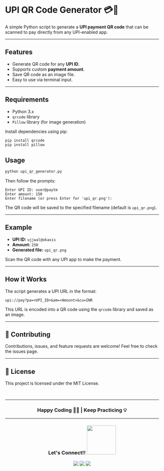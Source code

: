 # UPI QR Code Generator 💳📲

A simple Python script to generate a **UPI payment QR code** that can be scanned to pay directly from any UPI-enabled app.  

---

## Features

- Generate QR code for any **UPI ID**.
- Supports custom **payment amount**.
- Save QR code as an image file.
- Easy to use via terminal input.

---

## Requirements

- Python 3.x
- `qrcode` library
- `Pillow` library (for image generation)

Install dependencies using pip:

```bash
pip install qrcode
pip install pillow
```


## Usage

```bash
python upi_qr_generator.py
```

Then follow the prompts:

```
Enter UPI ID: user@paytm
Enter amount: 150
Enter filename (or press Enter for 'upi_qr.png'):
```

The QR code will be saved to the specified filename (default is `upi_qr.png`).

---

## Example

* **UPI ID:** `ujjwal@okaxis`
* **Amount:** `250`
* **Generated file:** `upi_qr.png`

Scan the QR code with any UPI app to make the payment.

---

## How it Works

The script generates a UPI URL in the format:

```
upi://pay?pa=<UPI_ID>&am=<Amount>&cu=INR
```

This URL is encoded into a QR code using the `qrcode` library and saved as an image.

---

## 🤝 Contributing

Contributions, issues, and feature requests are welcome! Feel free to check the issues page.

---

## 📄 License

This project is licensed under the MIT License.

<br>

---

<h3 align="center">
  <b>Happy Coding 👨‍💻 | Keep Practicing 💡</b>
</h3>

---

<h3 align="center">
  <b>Let's Connect!! </b>
  <img src="https://user-images.githubusercontent.com/74038190/214644145-264f4759-7633-441e-9d67-d8dda9d50d26.gif" width=95px>
</h3>

<p align="center">
  <a href="https://ujjwal-kamila.vercel.app/"><img src="https://img.shields.io/badge/Portfolio-Visit-blue?logo=Firefox&logoColor=white"></a>
  <a href="https://www.linkedin.com/in/ujjwal-kamila-8a12a4262/"><img src="https://img.shields.io/badge/LinkedIn-%230077B5.svg?logo=linkedin&logoColor=white"></a>
  <a href="https://leetcode.com/ujjwalkamila86/"><img src="https://img.shields.io/badge/LeetCode-FFA116.svg?logo=LeetCode&logoColor=black"></a>
</p>



